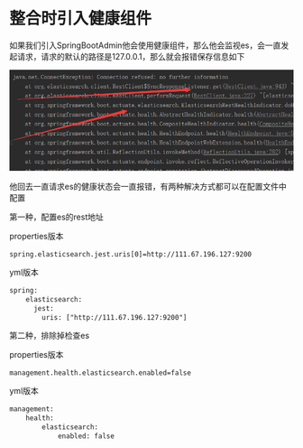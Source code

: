 # 整合时引入健康组件

如果我们引入SpringBootAdmin他会使用健康组件，那么他会监视es，会一直发起请求，请求的默认的路径是127.0.0.1，那么就会报错保存信息如下

![](img\boot-es-error.png)

他回去一直请求es的健康状态会一直报错，有两种解决方式都可以在配置文件中配置

第一种，配置es的rest地址

properties版本

```
spring.elasticsearch.jest.uris[0]=http://111.67.196.127:9200
```

yml版本

```
spring:
    elasticsearch:
      jest:
        uris: ["http://111.67.196.127:9200"]
```

第二种，排除掉检查es

properties版本

```
management.health.elasticsearch.enabled=false
```

yml版本

```
management:
    health:
        elasticsearch:
            enabled: false
```

